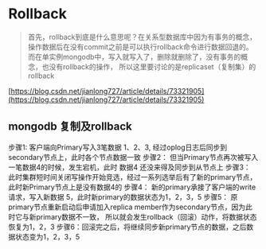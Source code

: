 # Rollback

> 首先，rollback到底是什么意思呢？在关系型数据库中因为有事务的概念， 操作数据后在没有commit之前是可以执行rollback命令进行数据回退的。 而在单实例mongodb中，写入就写入了，删除就删除了，没有事务的概念，也没有rollback的操作， 所以这里要讨论的是replicaset（复制集）的rollback

[https://blog.csdn.net/jianlong727/article/details/73321905](https://blog.csdn.net/jianlong727/article/details/73321905)

## mongodb 复制及rollback

步骤1: 客户端向Primary写入3笔数据 1、2、3, 经过oplog日志后同步到secondary节点上，此时各个节点数据一致 步骤2： 但当Primary节点再次被写入一笔数据4的时候，发生宕机，此时 数据4 还没来得及同步到从节点上 步骤3： 此时集群短时间关闭写操作开始竞选，经过一系列选举后有了新的primary节点，此时新Primary节点上是没有数据4的 步骤4： 新的primary承接了客户端的write请求，写入新数据 5，此时新primary的数据状态为1，2，3，5 步骤5： 原primary节点重新启动后申请加入replica member作为secondary节点，因为此时它与新primary数据不一致， 所以就会发生rollback（回滚）动作，将数据状态恢复为1，2，3 步骤6：回滚完之后，将继续同步新primary节点的数据，之后数据状态变为1，2，3，5

